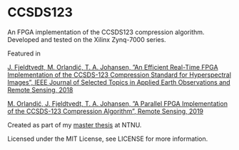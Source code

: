# CCSDS123 #

An FPGA implementation of the CCSDS123 compression algorithm. Developed and tested on the Xilinx Zynq-7000 series.

Featured in

[J. Fjeldtvedt, M. Orlandić, T. A. Johansen, ”An Efficient Real-Time FPGA Implementation of the CCSDS-123 Compression Standard for Hyperspectral Images”, IEEE Journal of Selected Topics in Applied Earth Observations and Remote Sensing, 2018](https://ieeexplore.ieee.org/document/8472142)

[M. Orlandić, J. Fjeldtvedt, T. A. Johansen, ”A Parallel FPGA Implementation of the CCSDS-123 Compression Algorithm”, Remote Sensing, 2019](https://www.mdpi.com/2072-4292/11/6/673)

Created as part of my [master thesis](https://brage.bibsys.no/xmlui/handle/11250/2566932) at NTNU.

Licensed under the MIT License, see LICENSE for more information.
